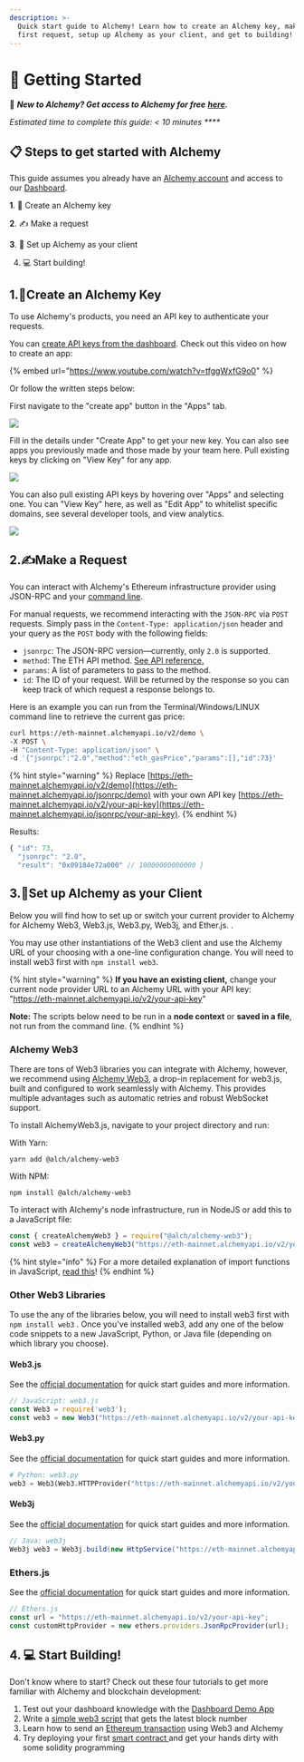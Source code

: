 ```yaml
---
description: >-
  Quick start guide to Alchemy! Learn how to create an Alchemy key, make your
  first request, setup up Alchemy as your client, and get to building!
---
```


# 🚀 Getting Started

👋 _**New to Alchemy? Get access to Alchemy for free**_ [_**here**_](https://alchemy.com/?r=e68b2f77-7fc7-4ef7-8e9c-cdfea869b9b5)_**.**_

_Estimated time to complete this guide: &lt; 10 minutes ****_

## 📋 Steps to get started with Alchemy

This guide assumes you already have an [Alchemy account](https://alchemy.com/?r=e68b2f77-7fc7-4ef7-8e9c-cdfea869b9b5) and access to our [Dashboard](https://dashboard.alchemyapi.io/).  

**1**. 🔑 Create an Alchemy key 

**2**. ✍ Make a request 

**3**. 🤝 Set up Alchemy as your client

4. 💻 Start building!

## 1.🔑Create an Alchemy Key

To use Alchemy's products, you need an API key to authenticate your requests.

You can [create API keys from the dashboard](http://dashboard.alchemyapi.io). Check out this video on how to create an app:

{% embed url="https://www.youtube.com/watch?v=tfggWxfG9o0" %}

Or follow the written steps below:

First navigate to the "create app" button in the "Apps" tab. 

![](../.gitbook/assets/screen-shot-2020-11-01-at-6.53.45-pm.png)

Fill in the details under "Create App" to get your new key. You can also see apps you previously made and those made by your team here. Pull existing keys by clicking on "View Key" for any app.

![](../.gitbook/assets/create-app-details.png)

You can also pull existing API keys by hovering over "Apps" and selecting one. You can "View Key" here, as well as "Edit App" to whitelist specific domains, see several developer tools, and view analytics.

![](../.gitbook/assets/ezgif.com-gif-maker-1-.gif)

## 2.✍Make a Request 

You can interact with Alchemy's Ethereum infrastructure provider using JSON-RPC and your [command line](https://www.computerhope.com/jargon/c/commandi.htm).

For manual requests, we recommend interacting with the `JSON-RPC` via `POST` requests. Simply pass in the `Content-Type: application/json` header and your query as the `POST` body with the following fields:

* `jsonrpc`: The JSON-RPC version—currently, only `2.0` is supported.
* `method`: The ETH API method. [See API reference.](../apis/ethereum/)
* `params`: A list of parameters to pass to the method.
* `id`: The ID of your request. Will be returned by the response so you can keep track of which request a response belongs to.

Here is an example you can run from the Terminal/Windows/LINUX command line to retrieve the current gas price:

```bash
curl https://eth-mainnet.alchemyapi.io/v2/demo \
-X POST \
-H "Content-Type: application/json" \
-d '{"jsonrpc":"2.0","method":"eth_gasPrice","params":[],"id":73}'
```

{% hint style="warning" %}
Replace [https://eth-mainnet.alchemyapi.io/v2/demo](https://eth-mainnet.alchemyapi.io/jsonrpc/demo) with your own API key [https://eth-mainnet.alchemyapi.io/v2/your-api-key](https://eth-mainnet.alchemyapi.io/jsonrpc/your-api-key). 
{% endhint %}

Results:

```javascript
{ "id": 73,
  "jsonrpc": "2.0",
  "result": "0x09184e72a000" // 10000000000000 }
```

## 3.🤝Set up Alchemy as your Client  

Below you will find how to set up or switch your current provider to Alchemy for Alchemy Web3, Web3.js, Web3.py, Web3j, and Ether.js. . 

You may use other instantiations of the Web3 client and use the Alchemy URL of your choosing with a one-line configuration change. You will need to install web3 first with `npm install web3`.

{% hint style="warning" %}
**If you have an existing client,** change your current node provider URL to an Alchemy URL with your API key: "https://eth-mainnet.alchemyapi.io/v2/your-api-key"

**Note:** The scripts below need to be run in a **node context** or **saved in a file**, not run from the command line. 
{% endhint %}

### Alchemy Web3

There are tons of Web3 libraries you can integrate with Alchemy, however, we recommend using [Alchemy Web3](../documentation/alchemy-web3/), a drop-in replacement for web3.js, built and configured to work seamlessly with Alchemy. This provides multiple advantages such as automatic retries and robust WebSocket support.

To install AlchemyWeb3.js, navigate to your project directory and run:

With Yarn:

```text
yarn add @alch/alchemy-web3
```

With NPM:

```text
npm install @alch/alchemy-web3
```

To interact with Alchemy's node infrastructure, run in NodeJS or add this to a JavaScript file:

```javascript
const { createAlchemyWeb3 } = require("@alch/alchemy-web3");
const web3 = createAlchemyWeb3("https://eth-mainnet.alchemyapi.io/v2/your-api-key");
```

{% hint style="info" %}
For a more detailed explanation of import functions in JavaScript, [read this](https://gist.github.com/dphilipson/77872c24350a2e1b591917ae746d3438)!
{% endhint %}

### Other Web3 Libraries 

To use the any of the libraries below, you will need to install web3 first with `npm install web3` . Once you've installed web3, add any one of the below code snippets to a new JavaScript, Python, or Java file \(depending on which library you choose\). 

#### Web3.js 

See the [official documentation](https://web3js.readthedocs.io/en/v1.2.9/) for quick start guides and more information.

```javascript
// JavaScript: web3.js
const Web3 = require('web3');
const web3 = new Web3("https://eth-mainnet.alchemyapi.io/v2/your-api-key");
```

#### Web3.py

See the [official documentation](https://web3py.readthedocs.io/en/stable/) for quick start guides and more information.

```python
# Python: web3.py
web3 = Web3(Web3.HTTPProvider("https://eth-mainnet.alchemyapi.io/v2/your-api-key"));
```

#### Web3j

See the [official documentation](https://docs.web3j.io/) for quick start guides and more information.

```java
// Java: web3j
Web3j web3 = Web3j.build(new HttpService("https://eth-mainnet.alchemyapi.io/v2/your-api-key"));
```

### Ethers.js 

See the [official documentation](https://docs.ethers.io/v5/) for quick start guides and more information.

```javascript
// Ethers.js
const url = "https://eth-mainnet.alchemyapi.io/v2/your-api-key";
const customHttpProvider = new ethers.providers.JsonRpcProvider(url);
```

## 4. 💻 Start Building! 

Don't know where to start? Check out these four tutorials to get more familiar with Alchemy and blockchain development:

1. Test out your dashboard knowledge with the [Dashboard Demo App](../guides/demo-app.md)
2. Write a [simple web3 script](../tutorials/simple-web3-script.md) that gets the latest block number
3. Learn how to send an [Ethereum transaction](../tutorials/sending-txs.md) using Web3 and Alchemy
4. Try deploying your first [smart contract ](../tutorials/hello-world-smart-contract/)and get your hands dirty with some solidity programming



